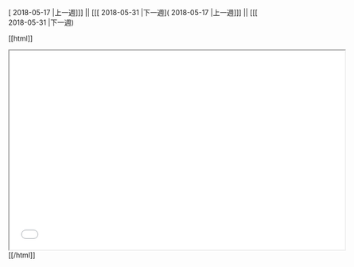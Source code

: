 [ 2018-05-17 |上一週]]] || [[[ 2018-05-31 |下一週]( 2018-05-17 |上一週]]] || [[[ 2018-05-31 |下一週)



[[html]]
<iframe src='<http://pad.hackingthursday.org>  ?showControls=true&showChat=true&showLineNumbers=true&useMonospaceFont=false' width=675 height=400></iframe>
[[/html]]